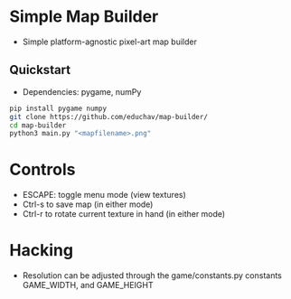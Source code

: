 # Simple Map Builder
- Simple platform-agnostic pixel-art map builder

## Quickstart
- Dependencies: pygame, numPy
```bash
pip install pygame numpy
git clone https://github.com/educhav/map-builder/
cd map-builder
python3 main.py "<mapfilename>.png"
```

# Controls
- ESCAPE: toggle menu mode (view textures)
- Ctrl-s to save map (in either mode)
- Ctrl-r to rotate current texture in hand (in either mode)

# Hacking 
- Resolution can be adjusted through the game/constants.py constants GAME_WIDTH, and GAME_HEIGHT
